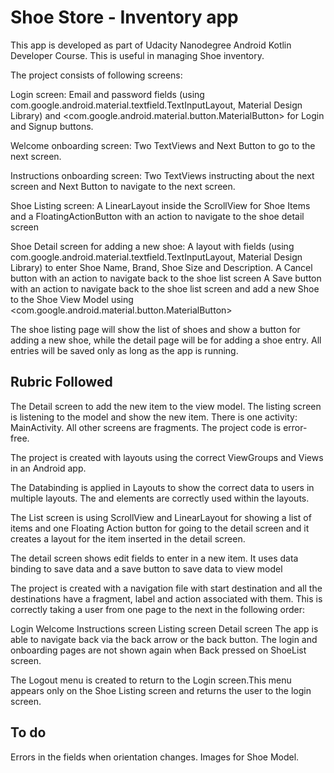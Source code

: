 # Shoe Store - Inventory app

This app is developed as part of Udacity Nanodegree Android Kotlin Developer Course. This is useful in managing Shoe inventory.


The project consists of following screens:

Login screen: Email and password fields (using com.google.android.material.textfield.TextInputLayout, Material Design Library) and 
<com.google.android.material.button.MaterialButton> for Login and Signup buttons.

Welcome onboarding screen: Two TextViews and Next Button to go to the next screen.

Instructions onboarding screen: Two TextViews instructing about the next screen and Next Button to navigate to the next screen.

Shoe Listing screen: A LinearLayout inside the ScrollView for Shoe Items and a FloatingActionButton with an action to navigate to the shoe
detail screen

Shoe Detail screen for adding a new shoe: A layout with fields (using com.google.android.material.textfield.TextInputLayout, Material Design Library)
to enter Shoe Name, Brand, Shoe Size and Description. 
A Cancel button with an action to navigate back to the shoe list screen
A Save button with an action to navigate back to the shoe list screen and add a new Shoe to the Shoe View Model using 
<com.google.android.material.button.MaterialButton>

The shoe listing page will show the list of shoes and show a button for adding a new shoe, while the detail page will be for adding a shoe entry. 
All entries will be saved only as long as the app is running.

## Rubric Followed
The Detail screen to add the new item to the view model. The listing screen is listening to the model and show the new item.
There is one activity: MainActivity. All other screens are fragments.
The project code is error-free.

The project is created with layouts using the correct ViewGroups and Views in an Android app.

The Databinding is applied in Layouts to show the correct data to users in multiple layouts.
The <data> and <variable> elements are correctly used within the layouts.

The List screen is using ScrollView and LinearLayout for showing a list of items and one Floating Action button for going to the detail screen 
and it creates a layout for the item inserted in the detail screen.

The detail screen shows edit fields to enter in a new item. It uses data binding to save data and a save button to save data to view model

The project is created with a navigation file with start destination and all the destinations have a fragment, label and action associated with them.
This is correctly taking a user from one page to the next in the following order:

Login
Welcome
Instructions screen
Listing screen
Detail screen
The app is able to navigate back via the back arrow or the back button. 
The login and onboarding pages are not shown again when Back pressed on ShoeList screen.

The Logout menu is created to return to the Login screen.This menu appears only on the Shoe Listing screen and returns the user to the login screen.

## To do
Errors in the fields when orientation changes.
Images for Shoe Model.


